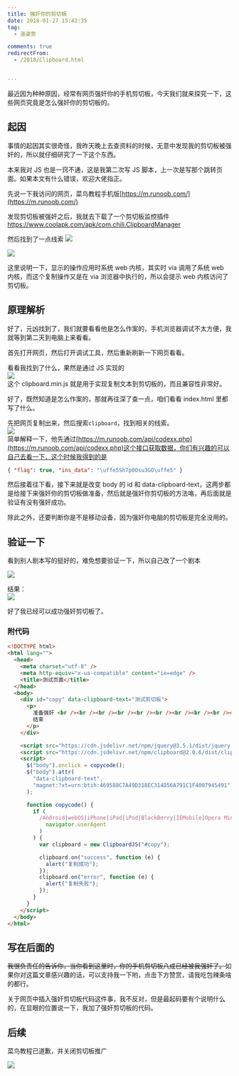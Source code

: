 ```yaml
---
title: 强奸你的剪切板
date: 2018-01-27 15:43:35
tag:
  - 涨姿势

comments: true
redirectFrom:
  - /2018/Clipboard.html


---
```


最近因为种种原因，经常有网页强奸你的手机剪切板，今天我们就来探究一下，这些网页究竟是怎么强奸你的剪切板的。

<!-- more -->

## 起因

事情的起因其实很奇怪，我昨天晚上去查资料的时候，无意中发现我的剪切板被强奸的，所以就仔细研究了一下这个东西。

本来我对 JS 也是一窍不通，这是我第二次写 JS 脚本，上一次是写那个跳转页面。如果本文有什么错误，欢迎大佬指正。

先说一下我访问的网页，菜鸟教程手机版[https://m.runoob.com/](https://m.runoob.com/)

发现剪切板被强奸之后，我就去下载了一个剪切板监控插件[https://www.coolapk.com/apk/com.chili.ClipboardManager ](https://www.coolapk.com/apk/com.chili.ClipboardManager)

然后找到了一点线索
![](./img/11.png)

![](./img/2.png)

这里说明一下，显示的操作应用时系统 web 内核，其实时 via 调用了系统 web 内核，而这个复制操作又是在 via 浏览器中执行的，所以会提示 web 内核访问了剪切板。

## 原理解析

好了，元凶找到了，我们就要看看他是怎么作案的，手机浏览器调试不太方便，我就等到第二天到电脑上来看看。

首先打开网页，然后打开调试工具，然后重新刷新一下网页看看。

看看我找到了什么，果然是通过 JS 实现的  
![](./img/3.png)  
这个 clipboard.min.js 就是用于实现复制文本到剪切板的，而且兼容性非常好。

好了，既然知道是怎么作案的，那就再往深了查一点，咱们看看 index.html 里都写了什么。

先把网页复制出来，然后搜索`clipboard`，找到相关的线索。  
![](./img/4.png)  
简单解释一下，他先通过[https://m.runoob.com/api/codexx.php](https://m.runoob.com/api/codexx.php)这个接口获取数据，你们有兴趣的可以自己去看一下，这个时候我得到的是

```json
{ "flag": true, "ins_data": "\uffe5Sh7p0Osu3GO\uffe5" }
```

然后接着往下看，接下来就是改变 body 的 id 和 data-clipboard-text，这两步都是给接下来强奸你的剪切板做准备，然后就是强奸你剪切板的方法咯，再后面就是验证有没有强奸成功。

除此之外，还要判断你是不是移动设备，因为强奸你电脑的剪切板是完全没用的。

## 验证一下

看到别人剧本写的挺好的，难免想要验证一下，所以自己改了一个剧本

![](./img/5.png)

结果：  
![](./img/6.png)

好了我已经可以成功强奸剪切板了。

### 附代码

```html
<!DOCTYPE html>
<html lang="">
  <head>
    <meta charset="utf-8" />
    <meta http-equiv="x-ua-compatible" content="ie=edge" />
    <title>测试页面</title>
  </head>
  <body>
    <div id="copy" data-clipboard-text="测试剪切板">
      <p>
        准备强奸 <br /><br /><br /><br /><br /><br /><br /><br /><br /><br />
        结束
      </p>
    </div>

    <script src="https://cdn.jsdelivr.net/npm/jquery@3.5.1/dist/jquery.slim.min.js"></script>
    <script src="https://cdn.jsdelivr.net/npm/clipboard@2.0.6/dist/clipboard.min.js"></script>
    <script>
      $("body").onclick = copycode();
      $("body").attr(
        "data-clipboard-text",
        "magnet:?xt=urn:btih:469588C7A49D318EC314D56A791C1F4007945491"
      );

      function copycode() {
        if (
          /Android|webOS|iPhone|iPad|iPod|BlackBerry|IEMobile|Opera Mini/i.test(
            navigator.userAgent
          )
        ) {
          var clipboard = new ClipboardJS("#copy");

          clipboard.on("success", function (e) {
            alert("复制成功");
          });
          clipboard.on("error", function (e) {
            alert("复制失败");
          });
        }
      }
    </script>
  </body>
</html>
```

## 写在后面的

~~我很负责任的告诉你，当你看到这里时，你的手机剪切板八成已经被我强奸了。~~如果你对这篇文章感兴趣的话，可以支持我一下哟，点击下方赞赏，请我吃包辣条啥的都行。

关于网页中插入强奸剪切板代码这件事，我不反对，但是最起码要有个说明什么的，在显眼的位置说一下，我加了强奸剪切板的代码。

## 后续

菜鸟教程已道歉，并关闭剪切板推广

![](./img/Snipaste_2020-05-09_15-36-13.png)
